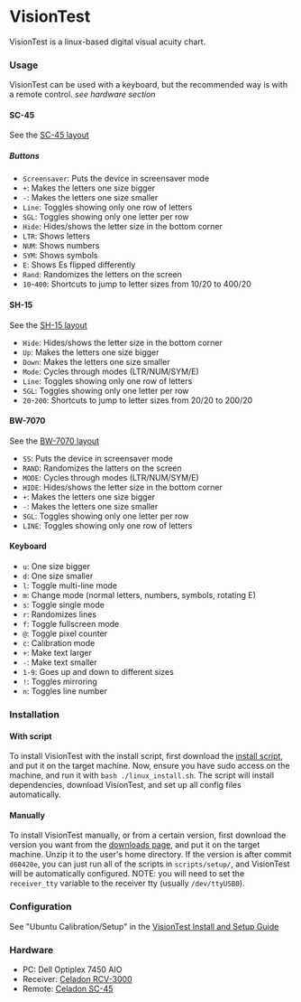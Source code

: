 # VisionTest

VisionTest is a linux-based digital visual acuity chart.

### Usage
VisionTest can be used with a keyboard, but the recommended way is with a remote control. *see hardware section*

#### SC-45
See the [SC-45 layout](https://raw.githubusercontent.com/Matthiasclee/VisionTest/master/Remote%20Layouts/SC-45%20layout.pdf)

##### Buttons
* `Screensaver`: Puts the device in screensaver mode
* `+`: Makes the letters one size bigger
* `-`: Makes the letters one size smaller
* `Line`: Toggles showing only one row of letters
* `SGL`: Toggles showing only one letter per row
* `Hide`: Hides/shows the letter size in the bottom corner
* `LTR`: Shows letters
* `NUM`: Shows numbers
* `SYM`: Shows symbols
* `E`: Shows Es flipped differently
* `Rand`: Randomizes the letters on the screen
* `10`-`400`: Shortcuts to jump to letter sizes from 10/20 to 400/20

#### SH-15
See the [SH-15 layout](https://raw.githubusercontent.com/Matthiasclee/VisionTest/master/Remote%20Layouts/SH-15%20layout.pdf)
* `Hide`: Hides/shows the letter size in the bottom corner
* `Up`: Makes the letters one size bigger
* `Down`: Makes the letters one size smaller
* `Mode`: Cycles through modes (LTR/NUM/SYM/E)
* `Line`: Toggles showing only one row of letters
* `SGL`: Toggles showing only one letter per row
* `20`-`200`: Shortcuts to jump to letter sizes from 20/20 to 200/20

#### BW-7070
See the [BW-7070 layout](https://raw.githubusercontent.com/Matthiasclee/VisionTest/master/Remote%20Layouts/BW-7070%20layout.pdf)
* `SS`: Puts the device in screensaver mode
* `RAND`: Randomizes the latters on the screen
* `MODE`: Cycles through modes (LTR/NUM/SYM/E)
* `HIDE`: Hides/shows the letter size in the bottom corner
* `+`: Makes the letters one size bigger
* `-`: Makes the letters one size smaller
* `SGL`: Toggles showing only one letter per row
* `LINE`: Toggles showing only one row of letters

#### Keyboard
* `u`: One size bigger
* `d`: One size smaller
* `l`: Toggle multi-line mode
* `m`: Change mode (normal letters, numbers, symbols, rotating E)
* `s`: Toggle single mode
* `r`: Randomizes lines
* `f`: Toggle fullscreen mode
* `@`: Toggle pixel counter
* `c`: Calibration mode
* `+`: Make text larger
* `-`: Make text smaller
* `1-9`: Goes up and down to different sizes
* `!`: Toggles mirroring
* `n`: Toggles line number

### Installation

#### With script
To install VisionTest with the install script, first download the [install script](https://raw.githubusercontent.com/Matthiasclee/VisionTest/master/scripts/linux_install.sh), and put it on the target machine.
Now, ensure you have sudo access on the machine, and run it with `bash ./linux_install.sh`. The script will install dependencies, download VisionTest, and set up all config files automatically.

#### Manually
To install VisionTest manually, or from a certain version, first download the version you want from the [downloads page](https://visiontest.matthiasclee.com/downloads.html), and put it on the target machine.
Unzip it to the user's home directory. If the version is after commit `d60420e`, you can just run all of the scripts in `scripts/setup/`, and VisionTest will be automatically configured. NOTE: you will need to set the `receiver_tty` variable to the receiver tty (usually `/dev/ttyUSB0`).

### Configuration
See "Ubuntu Calibration/Setup" in the [VisionTest Install and Setup Guide](https://github.com/Matthiasclee/VisionTest/blob/master/docs/VisionTest%20install%20guide.pdf)

### Hardware
* PC: Dell Optiplex 7450 AIO
* Receiver: [Celadon RCV-3000](http://www.celadon.com/infrared-receiver-specs/RCV-3000_USB_receiver_specs.html)
* Remote: [Celadon SC-45](http://www.celadon.com/remote-control-specs/SC-45-remote-control.htm)
